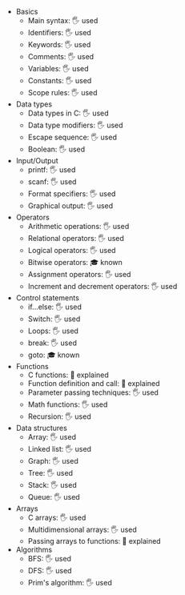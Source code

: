 - Basics
  - Main syntax: 🖐️ used
  - Identifiers: 🖐️ used
  - Keywords: 🖐️ used
  - Comments: 🖐️ used
  - Variables: 🖐️ used
  - Constants: 🖐️ used
  - Scope rules: 🖐️ used
- Data types
  - Data types in C: 🖐️ used
  - Data type modifiers: 🖐️ used
  - Escape sequence: 🖐️ used
  - Boolean: 🖐️ used
- Input/Output
  - printf: 🖐️ used
  - scanf: 🖐️ used
  - Format specifiers: 🖐️ used
  - Graphical output: 🖐️ used
- Operators
  - Arithmetic operations: 🖐️ used
  - Relational operators: 🖐️ used
  - Logical operators: 🖐️ used
  - Bitwise operators: 🎓 known
  - Assignment operators: 🖐️ used
  - Increment and decrement operators: 🖐️ used
- Control statements
  - if...else: 🖐️ used
  - Switch: 🖐️ used
  - Loops: 🖐️ used
  - break: 🖐️ used
  - goto: 🎓 known
- Functions
  - C functions: 🙋 explained
  - Function definition and call: 🙋 explained
  - Parameter passing techniques: 🖐️ used
  - Math functions: 🖐️ used
  - Recursion: 🖐️ used
- Data structures
  - Array: 🖐️ used
  - Linked list: 🖐️ used
  - Graph: 🖐️ used
  - Tree: 🖐️ used
  - Stack: 🖐️ used
  - Queue: 🖐️ used
- Arrays
  - C arrays: 🖐️ used
  - Multidimensional arrays: 🖐️ used
  - Passing arrays to functions: 🙋 explained
- Algorithms
  - BFS: 🖐️ used
  - DFS: 🖐️ used
  - Prim's algorithm: 🖐️ used

